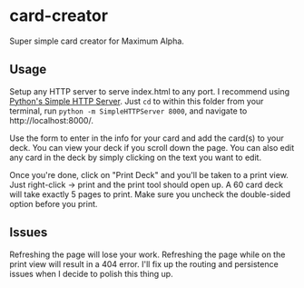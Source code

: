 # card-creator
Super simple card creator for Maximum Alpha.

## Usage
Setup any HTTP server to serve index.html to any port. I recommend using [Python's Simple HTTP Server](https://docs.python.org/2/library/simplehttpserver.html). Just `cd` to within this folder from your terminal, run `python -m SimpleHTTPServer 8000`, and navigate to http://localhost:8000/.

Use the form to enter in the info for your card and add the card(s) to your deck. You can view your deck if you scroll down the page. You can also edit any card in the deck by simply clicking on the text you want to edit.

Once you're done, click on "Print Deck" and you'll be taken to a print view. Just right-click -> print and the print tool should open up. A 60 card deck will take exactly 5 pages to print. Make sure you uncheck the double-sided option before you print.

## Issues
Refreshing the page will lose your work. Refreshing the page while on the print view will result in a 404 error. I'll fix up the routing and persistence issues when I decide to polish this thing up.


